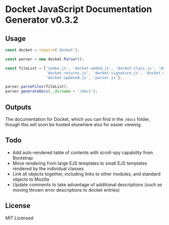 # Docket JavaScript Documentation Generator v0.3.2

## Usage

```javascript
const docket = require('docket');

const parser = new docket.Parser();

const fileList = ['index.js', 'docket-added.js', 'docket-class.js', 'docket-module.js', 'docket-param.js', 
                  'docket-returns.js', 'docket-signature.js', 'docket-status.js', 'docket-throws.js', 
                  'docket-updated.js', 'parser.js'];

parser.parseFiles(fileList);
parser.generateDocs(__dirname + '/docs');
```

## Outputs

The documentation for Docket, which you can find in the `/docs` folder, though this will soon be hosted 
elsewhere also for easier viewing.

## Todo

* Add auto-rendered table of contents with scroll-spy capability from Bootstrap
* Move rendering from large EJS templates to small EJS templates rendered by the individual classes
* Link all objects together, including links to other modules, and standard objects to Mozilla
* Update comments to take advantage of additional descriptions (such as moving thrown error descriptions to docket entries)

## License

MIT Licensed
